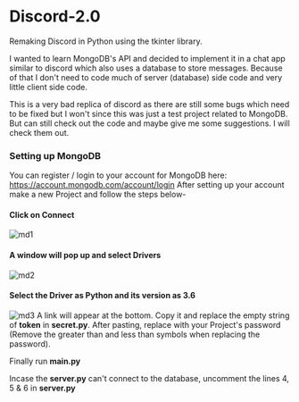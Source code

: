 # Discord-2.0
Remaking Discord in Python using the tkinter library.  

I wanted to learn MongoDB's API and decided to implement it in a chat app similar to discord which also uses a database to store messages.
Because of that I don't need to code much of server (database) side code and very little client side code.

This is a very bad replica of discord as there are still some bugs which need to be fixed but I won't since this was just a test project related to MongoDB. But can still check out the code and maybe give me some suggestions. I will check them out.

### Setting up MongoDB
You can register / login to your account for MongoDB here: https://account.mongodb.com/account/login
After setting up your account make a new Project and follow the steps below-

#### Click on **Connect**
![md1](https://github.com/Krishpy-Chips/Discord-2.0/assets/101330162/317b579c-4f47-4ce1-9f56-89414abe29ad)

#### A window will pop up and select **Drivers**
![md2](https://github.com/Krishpy-Chips/Discord-2.0/assets/101330162/77eafad9-0793-43f7-b4a5-18b4fe81853c)

#### Select the **Driver** as Python and its version as 3.6
![md3](https://github.com/Krishpy-Chips/Discord-2.0/assets/101330162/741433c1-f845-430f-b8fa-7575dae34996)
A link will appear at the bottom. Copy it and replace the empty string of **token** in **secret.py**.
After pasting, replace **<password>** with your Project's password (Remove the greater than and less than symbols when replacing the password).

Finally run **main.py**

Incase the **server.py** can't connect to the database, uncomment the lines 4, 5 & 6 in **server.py**
